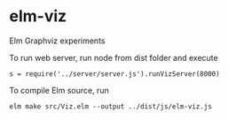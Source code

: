 # elm-viz
Elm Graphviz experiments

To run web server, run node from dist folder and execute

	s = require('../server/server.js').runVizServer(8000)

To compile Elm source, run 

	elm make src/Viz.elm --output ../dist/js/elm-viz.js
